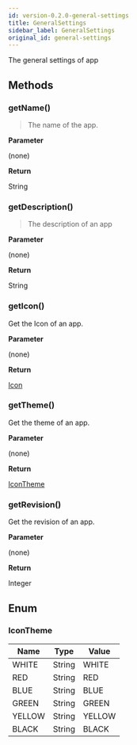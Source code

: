 ```yaml
---
id: version-0.2.0-general-settings
title: GeneralSettings
sidebar_label: GeneralSettings
original_id: general-settings
---
```


The general settings of app

## Methods

### getName()

> The name of the app.

**Parameter**

(none)

**Return**

String

### getDescription()

> The description of an app

**Parameter**

(none)

**Return**

String

### getIcon()

Get the Icon of an app.

**Parameter**

(none)

**Return**

[Icon](./icon-model)

### getTheme()

Get the theme of an app.

**Parameter**

(none)

**Return**

[IconTheme](#IconTheme)

### getRevision()

Get the revision of an app.

**Parameter**

(none)

**Return**

Integer


## Enum

### IconTheme

| Name | Type | Value 
| --- | --- | --- |
| WHITE | String | WHITE 
| RED | String | RED 
| BLUE | String | BLUE 
| GREEN | String | GREEN 
| YELLOW | String | YELLOW 
| BLACK | String | BLACK